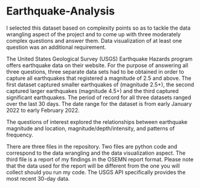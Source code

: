 # Earthquake-Analysis

I selected this dataset based on complexity points so as to tackle the data wrangling aspect of the project and to come up with three moderately complex questions and answer them. Data visualization of at least one question was an additional requirement. 

The United States Geological Survey (USGS) Earthquake Hazards program offers earthquake data on their website. For the purpose of answering all three questions, three separate data sets had to be obtained in order to capture all earthquakes that registered a magnitude of 2.5 and above. The first dataset captured smaller earthquakes of (magnitude 2.5+), the second captured larger earthquakes (magnitude 4.5+) and the third captured significant earthquakes. The period of record for all three datasets ranged over the last 30 days. The date range for the dataset is from early January 2022 to early February 2022. 

The questions of interest explored the relationships between earthquake magnitude and location, magnitude/depth/intensity, and patterns of frequency. 

There are three files in the repository. Two files are python code and correspond to the data wrangling and the data visualization aspect. The third file is a report of my findings in the OSEMN report format. Please note that the data used for the report will be different from the one you will collect should you run my code. The USGS API specifically provides the most recent 30-day data. 

